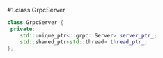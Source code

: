 #1.class GrpcServer

```cpp
class GrpcServer {
 private:
    std::unique_ptr<::grpc::Server> server_ptr_;
    std::shared_ptr<std::thread> thread_ptr_;
};

```